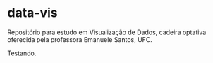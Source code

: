 # data-vis
Repositório para estudo em Visualização de Dados, cadeira optativa oferecida pela professora Emanuele Santos, UFC.

Testando.